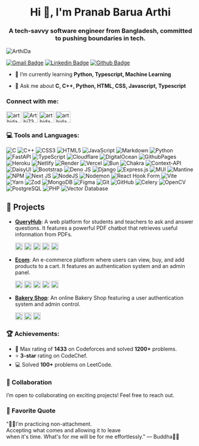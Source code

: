 <h1 align="center">Hi 👋, I'm Pranab Barua Arthi</h1>
<h3 align="center">A tech-savvy software engineer from Bangladesh, committed to pushing boundaries in tech.</h3>

<p align="left"> <img src="https://komarev.com/ghpvc/?username=arthida&label=Profile%20views&color=0e75b6&style=flat" alt="ArthiDa" /> </p>


[![Gmail Badge](https://img.shields.io/badge/-arthida150@gmail.com-c14438?style=flat&logo=Gmail&logoColor=white&link=mailto:arthida150@gmail.com)](mailto:arthida150@gmail.com) 
[![Linkedin Badge](https://img.shields.io/badge/-arthida-0072b1?style=flat&logo=Linkedin&logoColor=white&link=https://www.linkedin.com/in/arthida/)](https://www.linkedin.com/in/arthida/) [![Github Badge](https://img.shields.io/badge/-ArthiDa-grey?style=flat&logo=github&logoColor=white&link=https://github.com/ArthiDa/)](https://www.github.com/Arthida/)

- 🌱 I’m currently learning **Python, Typescript, Machine Learning**

- 💬 Ask me about **C, C++, Python, HTML, CSS, Javascript, Typescript**



<h3 align="left">Connect with me:</h3>
<p align="left">
<a href="https://linkedin.com/in/arthida" target="blank"><img align="center" src="https://raw.githubusercontent.com/rahuldkjain/github-profile-readme-generator/master/src/images/icons/Social/linked-in-alt.svg" alt="arthida" height="30" width="40" /></a>
<a href="https://codeforces.com/profile/Arthi73" target="blank"><img align="center" src="https://raw.githubusercontent.com/rahuldkjain/github-profile-readme-generator/master/src/images/icons/Social/codeforces.svg" alt="Arthi73" height="30" width="40" /></a>
<a href="https://leetcode.com/u/arthida150/" target="blank"><img align="center" src="https://assets.leetcode.com/users/leetcode/avatar_1568224780.png" alt="arthida" height="30" width="40" /></a>
<a href="https://www.codechef.com/users/arthida" target="blank"><img align="center" src="https://cdn.codechef.com/images/cc-logo.svg" alt="arthida" height="30" width="40" /></a>
</p>

### 💻 Tools and Languages:
![C](https://img.shields.io/badge/c-%2300599C.svg?style=for-the-badge&logo=c&logoColor=white) ![C++](https://img.shields.io/badge/c++-%2300599C.svg?style=for-the-badge&logo=c%2B%2B&logoColor=white) ![CSS3](https://img.shields.io/badge/css3-%231572B6.svg?style=for-the-badge&logo=css3&logoColor=white) ![HTML5](https://img.shields.io/badge/html5-%23E34F26.svg?style=for-the-badge&logo=html5&logoColor=white) ![JavaScript](https://img.shields.io/badge/javascript-%23323330.svg?style=for-the-badge&logo=javascript&logoColor=%23F7DF1E) ![Markdown](https://img.shields.io/badge/markdown-%23000000.svg?style=for-the-badge&logo=markdown&logoColor=white) ![Python](https://img.shields.io/badge/python-3670A0?style=for-the-badge&logo=python&logoColor=ffdd54) ![FastAPI](https://img.shields.io/badge/FastAPI-%23FF8C00.svg?style=for-the-badge&logo=fastapi&logoColor=white) ![TypeScript](https://img.shields.io/badge/typescript-%23007ACC.svg?style=for-the-badge&logo=typescript&logoColor=white) ![Cloudflare](https://img.shields.io/badge/Cloudflare-F38020?style=for-the-badge&logo=Cloudflare&logoColor=white) ![DigitalOcean](https://img.shields.io/badge/DigitalOcean-%230167ff.svg?style=for-the-badge&logo=digitalOcean&logoColor=white) ![GithubPages](https://img.shields.io/badge/github%20pages-121013?style=for-the-badge&logo=github&logoColor=white) ![Heroku](https://img.shields.io/badge/heroku-%23430098.svg?style=for-the-badge&logo=heroku&logoColor=white) ![Netlify](https://img.shields.io/badge/netlify-%23000000.svg?style=for-the-badge&logo=netlify&logoColor=#00C7B7) ![Render](https://img.shields.io/badge/Render-%46E3B7.svg?style=for-the-badge&logo=render&logoColor=white) ![Vercel](https://img.shields.io/badge/vercel-%23000000.svg?style=for-the-badge&logo=vercel&logoColor=white) ![Bun](https://img.shields.io/badge/Bun-%23000000.svg?style=for-the-badge&logo=bun&logoColor=white) ![Chakra](https://img.shields.io/badge/chakra-%234ED1C5.svg?style=for-the-badge&logo=chakraui&logoColor=white) ![Context-API](https://img.shields.io/badge/Context--Api-000000?style=for-the-badge&logo=react) ![DaisyUI](https://img.shields.io/badge/daisyui-5A0EF8?style=for-the-badge&logo=daisyui&logoColor=white) ![Bootstrap](https://img.shields.io/badge/bootstrap-%238511FA.svg?style=for-the-badge&logo=bootstrap&logoColor=white) ![Deno JS](https://img.shields.io/badge/deno%20js-000000?style=for-the-badge&logo=deno&logoColor=white) ![Django](https://img.shields.io/badge/django-%23092E20.svg?style=for-the-badge&logo=django&logoColor=white) ![Express.js](https://img.shields.io/badge/express.js-%23404d59.svg?style=for-the-badge&logo=express&logoColor=%2361DAFB) ![MUI](https://img.shields.io/badge/MUI-%230081CB.svg?style=for-the-badge&logo=mui&logoColor=white) ![Mantine](https://img.shields.io/badge/Mantine-ffffff?style=for-the-badge&logo=Mantine&logoColor=339af0) ![NPM](https://img.shields.io/badge/NPM-%23CB3837.svg?style=for-the-badge&logo=npm&logoColor=white) ![Next JS](https://img.shields.io/badge/Next-black?style=for-the-badge&logo=next.js&logoColor=white) ![NodeJS](https://img.shields.io/badge/node.js-6DA55F?style=for-the-badge&logo=node.js&logoColor=white) ![Nodemon](https://img.shields.io/badge/NODEMON-%23323330.svg?style=for-the-badge&logo=nodemon&logoColor=%BBDEAD) ![React Hook Form](https://img.shields.io/badge/React%20Hook%20Form-%23EC5990.svg?style=for-the-badge&logo=reacthookform&logoColor=white) ![Vite](https://img.shields.io/badge/vite-%23646CFF.svg?style=for-the-badge&logo=vite&logoColor=white) ![Yarn](https://img.shields.io/badge/yarn-%232C8EBB.svg?style=for-the-badge&logo=yarn&logoColor=white) ![Zod](https://img.shields.io/badge/zod-%233068b7.svg?style=for-the-badge&logo=zod&logoColor=white) ![MongoDB](https://img.shields.io/badge/MongoDB-%234ea94b.svg?style=for-the-badge&logo=mongodb&logoColor=white) ![Figma](https://img.shields.io/badge/figma-%23F24E1E.svg?style=for-the-badge&logo=figma&logoColor=white) ![Git](https://img.shields.io/badge/git-%23F05033.svg?style=for-the-badge&logo=git&logoColor=white) ![GitHub](https://img.shields.io/badge/github-%23121011.svg?style=for-the-badge&logo=github&logoColor=white) ![Celery](https://img.shields.io/badge/celery-%23A3C940.svg?style=for-the-badge&logo=celery&logoColor=white) ![OpenCV](https://img.shields.io/badge/OpenCV-%23white.svg?style=for-the-badge&logo=opencv&logoColor=white) ![PostgreSQL](https://img.shields.io/badge/PostgreSQL-%234B3C2A.svg?style=for-the-badge&logo=postgresql&logoColor=white) ![PHP](https://img.shields.io/badge/PHP-%23777BB4.svg?style=for-the-badge&logo=php&logoColor=white) ![Vector Database](https://img.shields.io/badge/Vector%20Database-%23000000.svg?style=for-the-badge&logo=database&logoColor=white)

## 🚀 Projects
- **[QueryHub](https://www.queryhub.info/)**: A web platform for students and teachers to ask and answer questions. It features a powerful PDF chatbot that retrieves useful information from PDFs.
  
  <img src="https://img.shields.io/badge/Next.js-%23000000.svg?style=flat&logo=next.js&logoColor=white" height="20"/> <img src="https://img.shields.io/badge/FastAPI-%23FF8C00.svg?style=flat&logo=fastapi&logoColor=white" height="20"/>  <img src="https://img.shields.io/badge/PostgreSQL-%234B3C2A.svg?style=flat&logo=postgresql&logoColor=white" height="20"/>  <img src="https://img.shields.io/badge/pgvector-%23000000.svg?style=flat&logo=database&logoColor=white" height="20"/>  <img src="https://img.shields.io/badge/OpenAI-%232D73D1.svg?style=flat&logo=openai&logoColor=white" height="20"/>
  
- **[Ecom](http://aatshop.epizy.com/)**: An e-commerce platform where users can view, buy, and add products to a cart. It features an authentication system and an admin panel.

  <img src="https://img.shields.io/badge/HTML-%23E34F26.svg?style=flat&logo=html5&logoColor=white" height="20"/>  <img src="https://img.shields.io/badge/CSS-%231572B6.svg?style=flat&logo=css3&logoColor=white" height="20"/>  <img src="https://img.shields.io/badge/Bootstrap-%23563D7F.svg?style=flat&logo=bootstrap&logoColor=white" height="20"/>  <img src="https://img.shields.io/badge/PHP-%777BB4.svg?style=flat&logo=php&logoColor=white" height="20"/>  <img src="https://img.shields.io/badge/MySQL-%234479A1.svg?style=flat&logo=mysql&logoColor=white" height="20"/>

- **[Bakery Shop](https://shopbakery.netlify.app/)**: An online Bakery Shop featuring a user authentication system and admin control.

  <img src="https://img.shields.io/badge/React-%2361DAFB.svg?style=flat&logo=react&logoColor=white" height="20"/>  <img src="https://img.shields.io/badge/MongoDB-%2347A248.svg?style=flat&logo=mongodb&logoColor=white" height="20"/>  <img src="https://img.shields.io/badge/TailwindCSS-%06B6D4.svg?style=flat&logo=tailwind-css&logoColor=white" height="20"/>  






### 🏆 Achievements:
- 🎯 Max rating of **1433** on Codeforces and solved **1200+** problems.
- ⭐ **3-star** rating on CodeChef.
- 💻 Solved **100+** problems on LeetCode.


### 🤝 Collaboration
I’m open to collaborating on exciting projects! Feel free to reach out.

### 💬 Favorite Quote
"🧘‍♂️I'm practicing non-attachment.  
Accepting what comes and allowing it to leave  
when it's time. What's for me will be for me effortlessly." — Buddha🧘‍♂️
<!---
ArthiDa/ArthiDa is a ✨ special ✨ repository because its `README.md` (this file) appears on your GitHub profile.
You can click the Preview link to take a look at your changes.
--->
